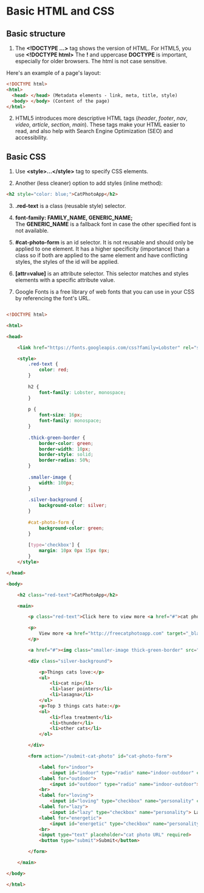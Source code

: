 # Basic HTML and CSS


## Basic structure

1. The __\<!DOCTYPE ...\>__ tag shows the version of HTML. For HTML5, you use __\<!DOCTYPE html\>__
The __!__ and uppercase __DOCTYPE__ is important, especially for older browsers. The html is not case sensitive.

Here's an example of a page's layout:

```html
<!DOCTYPE html>
<html>
  <head> </head> (Metadata elements - link, meta, title, style)
  <body> </body> (Content of the page)
</html>
```

2.  HTML5 introduces more descriptive HTML tags (_header_, _footer_, _nav_, _video_, _article_, _section_,  _main_). These tags make your HTML easier to read, and also help with Search Engine Optimization (SEO) and accessibility.




## Basic CSS

1. Use __\<style\>...\</style\>__ tag to specify CSS elements.

2. Another (less cleaner) option to add styles (inline method):

```html
<h2 style="color: blue;">CatPhotoApp</h2>
```

3. __.red-text__ is a class (reusable style) selector.

4. __font-family: FAMILY_NAME, GENERIC_NAME;__  
The __GENERIC_NAME__ is a fallback font in case the other specified font is not available.

5. __#cat-photo-form__ is an id selector. It is not reusable and should only be applied to one element. 
It has a higher specificity (importance) than a class so if both are applied to the same element and have conflicting styles, the styles of the id will be applied.

6. __[attr=value]__ is an attribute selector. This selector matches and styles elements with a specific attribute value.

7. Google Fonts is a free library of web fonts that you can use in your CSS by referencing the font's URL.






```html

<!DOCTYPE html>

<html>

<head>

    <link href="https://fonts.googleapis.com/css?family=Lobster" rel="stylesheet" type="text/css">

    <style>
        .red-text {
            color: red;
        }
        
        h2 {
            font-family: Lobster, monospace;
        }
        
        p {
            font-size: 16px;
            font-family: monospace;
        }
        
        .thick-green-border {
            border-color: green;
            border-width: 10px;
            border-style: solid;
            border-radius: 50%;
        }
        
        .smaller-image {
            width: 100px;
        }
        
        .silver-background {
            background-color: silver;
        }
        
        #cat-photo-form {
            background-color: green;
        }
        
        [type='checkbox'] {
            margin: 10px 0px 15px 0px;
        }
    </style>

</head>

<body>

    <h2 class="red-text">CatPhotoApp</h2>

    <main>

        <p class="red-text">Click here to view more <a href="#">cat photos</a>.</p>

        <p>
            View more <a href="http://freecatphotoapp.com" target="_blank">cat photos</a>
        </p>

        <a href="#"><img class="smaller-image thick-green-border" src="https://bit.ly/fcc-relaxing-cat" alt="A cute orange cat lying on its back."></a>

        <div class="silver-background">

            <p>Things cats love:</p>
            <ul>
                <li>cat nip</li>
                <li>laser pointers</li>
                <li>lasagna</li>
            </ul>
            <p>Top 3 things cats hate:</p>
            <ol>
                <li>flea treatment</li>
                <li>thunder</li>
                <li>other cats</li>
            </ol>

        </div>

        <form action="/submit-cat-photo" id="cat-photo-form">

            <label for="indoor">
                <input id="indoor" type="radio" name="indoor-outdoor" checked> Indoor</label>
            <label for="outdoor">
                <input id="outdoor" type="radio" name="indoor-outdoor"> Outdoor</label>
            <br>
            <label for="loving">
                <input id="loving" type="checkbox" name="personality" checked> Loving</label>
            <label for="lazy">
                <input id="lazy" type="checkbox" name="personality"> Lazy</label>
            <label for="energetic">
                <input id="energetic" type="checkbox" name="personality"> Energetic</label>
            <br>
            <input type="text" placeholder="cat photo URL" required>
            <button type="submit">Submit</button>

        </form>

    </main>

</body>

</html>
```